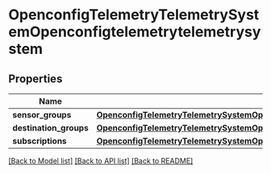 # OpenconfigTelemetryTelemetrySystemOpenconfigtelemetrytelemetrysystem

## Properties
Name | Type | Description | Notes
------------ | ------------- | ------------- | -------------
**sensor_groups** | [**OpenconfigTelemetryTelemetrySystemOpenconfigtelemetrytelemetrysystemSensorgroups**](OpenconfigTelemetryTelemetrySystemOpenconfigtelemetrytelemetrysystemSensorgroups.md) |  | [optional] 
**destination_groups** | [**OpenconfigTelemetryTelemetrySystemOpenconfigtelemetrytelemetrysystemDestinationgroups**](OpenconfigTelemetryTelemetrySystemOpenconfigtelemetrytelemetrysystemDestinationgroups.md) |  | [optional] 
**subscriptions** | [**OpenconfigTelemetryTelemetrySystemOpenconfigtelemetrytelemetrysystemSubscriptions**](OpenconfigTelemetryTelemetrySystemOpenconfigtelemetrytelemetrysystemSubscriptions.md) |  | [optional] 

[[Back to Model list]](../README.md#documentation-for-models) [[Back to API list]](../README.md#documentation-for-api-endpoints) [[Back to README]](../README.md)


